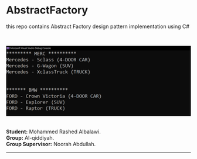 
# AbstractFactory
this repo contains Abstract Factory design pattern implementation using C#

<br />


![results image](result.png) 


<br />
<b> Student:</b>  Mohammed Rashed Albalawi.
<br />
<b> Group:</b>  Al-qiddiyah.
<br />
<b> Group Supervisor:</b>  Noorah Abdullah.


<br />
<hr />
<br />



